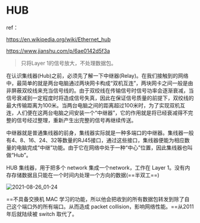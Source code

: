 # HUB

ref：

https://en.wikipedia.org/wiki/Ethernet_hub

https://www.jianshu.com/p/6ae0142d5f3a

> 只将Layer 1的信号放大，不处理数据包。

在认识集线器(Hub)之前，必须先了解一下中继器(Relay)。在我们接触到的网络中，最简单的就是两台电脑通过两块网卡构成“双机互连”，两块网卡之间一般是由非屏蔽双绞线来充当信号线的。由于双绞线在传输信号时信号功率会逐渐衰减，当信号衰减到一定程度时将造成信号失真，因此在保证信号质量的前提下，双绞线的最大传输距离为100米。当两台电脑之间的距离超过100米时，为了实现双机互连，人们便在这两台电脑之间安装一个“中继器”，它的作用就是将已经衰减得不完整的信号经过整理，重新产生出完整的信号再继续传送。

中继器就是普通集线器的前身，集线器实际就是一种多端口的中继器。集线器一般有4、8、16、24、32等数量的RJ45接口，通过这些接口，集线器便能为相应数量的电脑完成“中继”功能。由于它在网络中处于一种“中心”位置，因此集线器也叫做“Hub”。

HUB 集线器，用于把多个 network 集成一个network，工作在 Layer 1。没有内存存储数据且只能在一个时间内处理一个方向的数据(==半双工==)

![2021-08-26_01-24](https://cdn.jsdelivr.net/gh/dhay3/image-repo@master/20210601/2021-08-26_01-24.4lal881naio0.png)

==不具备交换机 MAC 学习的功能，所以他会把收到的所有数据包转发到除了自己这个端口外的所有端口。从而造成 packet collision，影响网络性能。==从2011年后就陆续被 switch 取代了。